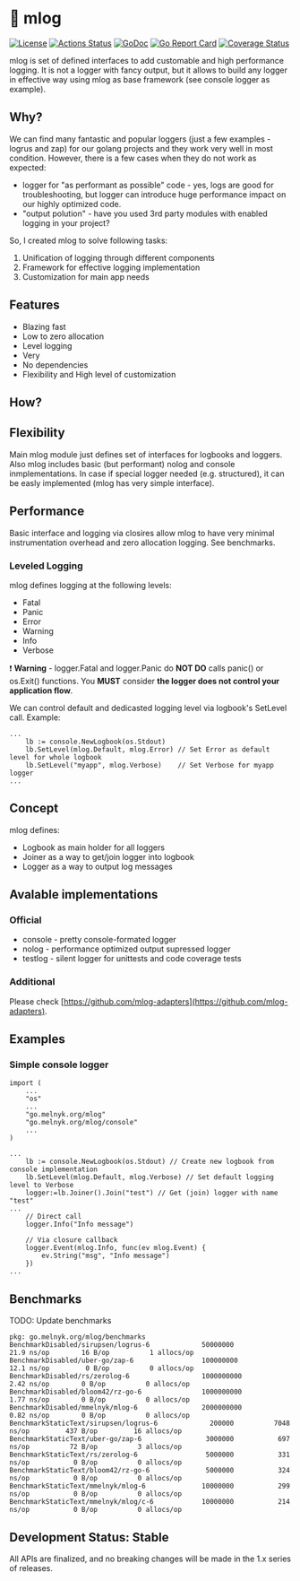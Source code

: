 # :ledger: mlog
[![License][license-img]][license] [![Actions Status][action-img]][action] [![GoDoc][godoc-img]][godoc] [![Go Report Card][goreport-img]][goreport] [![Coverage Status][codecov-img]][codecov]

mlog is set of defined interfaces to add customable and high performance logging. It is not a logger with fancy output, but it allows to build any logger in effective way using mlog as base framework (see console logger as example).

## Why?
We can find many fantastic and popular loggers (just a few examples - logrus and zap) for our golang projects and they work very well in most condition. However, there is a few cases when they do not work as expected:
 - logger for "as performant as possible" code - yes, logs are good for troubleshooting, but logger can introduce huge performance impact on our highly optimized code.
 - "output polution" - have you used 3rd party modules with enabled logging in your project?

So, I created mlog to solve following tasks:
1. Unification of logging through different components
2. Framework for effective logging implementation
3. Customization for main app needs

## Features
- Blazing fast
- Low to zero allocation
- Level logging
- Very
- No dependencies
- Flexibility and High level of customization

## How?
## Flexibility
Main mlog module just defines set of interfaces for logbooks and loggers. Also mlog includes basic (but performant) nolog and console inmplementations. In case if special logger needed (e.g. structured), it can be easly implemented (mlog has very simple interface).

## Performance
Basic interface and logging via closires allow mlog to have very minimal instrumentation overhead and zero allocation logging. See benchmarks.

### Leveled Logging
mlog defines logging at the following levels:
 - Fatal
 - Panic
 - Error
 - Warning
 - Info
 - Verbose

:exclamation: **Warning** - logger.Fatal and logger.Panic do **NOT DO** calls panic() or os.Exit() functions. You **MUST** consider **the logger does not control your application flow**.

We can control default and dedicasted logging level via logbook's SetLevel call.
Example:
```
...
	lb := console.NewLogbook(os.Stdout)
	lb.SetLevel(mlog.Default, mlog.Error) // Set Error as default level for whole logbook
	lb.SetLevel("myapp", mlog.Verbose)    // Set Verbose for myapp logger
...
```

## Concept
mlog defines:
- Logbook as main holder for all loggers
- Joiner as a way to get/join logger into logbook
- Logger as a way to output log messages

## Avalable implementations

### Official
 * console - pretty console-formated logger
 * nolog - performance optimized output supressed logger
 * testlog - silent logger for unittests and code coverage tests

### Additional
 Please check [https://github.com/mlog-adapters](https://github.com/mlog-adapters).

## Examples

### Simple console logger
```
import (
	...
	"os"
	...
	"go.melnyk.org/mlog"
	"go.melnyk.org/mlog/console"
	...
)

...
	lb := console.NewLogbook(os.Stdout) // Create new logbook from console implementation
	lb.SetLevel(mlog.Default, mlog.Verbose) // Set default logging level to Verbose
	logger:=lb.Joiner().Join("test") // Get (join) logger with name "test"
...
	// Direct call
	logger.Info("Info message")

	// Via closure callback
	logger.Event(mlog.Info, func(ev mlog.Event) {
		ev.String("msg", "Info message")
	})
...

```

## Benchmarks
TODO: Update benchmarks

```
pkg: go.melnyk.org/mlog/benchmarks
BenchmarkDisabled/sirupsen/logrus-6         	50000000	        21.9 ns/op	      16 B/op	       1 allocs/op
BenchmarkDisabled/uber-go/zap-6             	100000000	        12.1 ns/op	       0 B/op	       0 allocs/op
BenchmarkDisabled/rs/zerolog-6              	1000000000	         2.42 ns/op	       0 B/op	       0 allocs/op
BenchmarkDisabled/bloom42/rz-go-6           	1000000000	         1.77 ns/op	       0 B/op	       0 allocs/op
BenchmarkDisabled/mmelnyk/mlog-6            	2000000000	         0.82 ns/op	       0 B/op	       0 allocs/op
BenchmarkStaticText/sirupsen/logrus-6       	  200000	      7048 ns/op	     437 B/op	      16 allocs/op
BenchmarkStaticText/uber-go/zap-6           	 3000000	       697 ns/op	      72 B/op	       3 allocs/op
BenchmarkStaticText/rs/zerolog-6            	 5000000	       331 ns/op	       0 B/op	       0 allocs/op
BenchmarkStaticText/bloom42/rz-go-6         	 5000000	       324 ns/op	       0 B/op	       0 allocs/op
BenchmarkStaticText/mmelnyk/mlog-6          	10000000	       299 ns/op	       0 B/op	       0 allocs/op
BenchmarkStaticText/mmelnyk/mlog/c-6        	10000000	       214 ns/op	       0 B/op	       0 allocs/op
```

## Development Status: Stable
All APIs are finalized, and no breaking changes will be made in the 1.x series
of releases.


[license-img]: https://img.shields.io/badge/license-MIT-blue.svg
[license]: https://github.com/mmelnyk/mlog/blob/master/LICENSE
[action-img]: https://github.com/mmelnyk/mlog/workflows/Test/badge.svg
[action]: https://github.com/mmelnyk/mlog/actions
[godoc-img]: https://godoc.org/go.melnyk.org/mlog?status.svg
[godoc]: https://godoc.org/go.melnyk.org/mlog
[goreport-img]: https://goreportcard.com/badge/go.melnyk.org/mlog
[goreport]: https://goreportcard.com/report/go.melnyk.org/mlog
[codecov-img]: https://codecov.io/gh/mmelnyk/mlog/branch/master/graph/badge.svg
[codecov]: https://codecov.io/gh/mmelnyk/mlog
